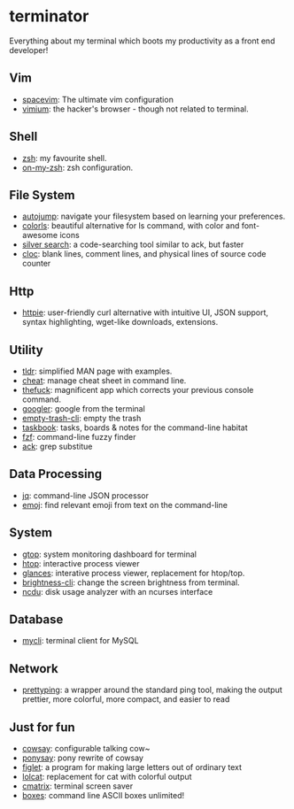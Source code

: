 # terminator

Everything about my terminal which boots my productivity as a front end developer!

## Vim
* [spacevim](https://spacevim.org): The ultimate vim configuration 
* [vimium](https://github.com/philc/vimium): the hacker's browser - though not related to terminal. 

## Shell
* [zsh](https://www.zsh.org/): my favourite shell.
* [on-my-zsh](https://github.com/robbyrussell/oh-my-zsh): zsh configuration.

## File System
* [autojump](https://github.com/wting/autojump): navigate your filesystem based on learning your preferences.
* [colorls](https://github.com/athityakumar/colorls): beautiful alternative for ls command, with color and font-awesome icons
* [silver search](https://github.com/ggreer/the_silver_searcher): a code-searching tool similar to ack, but faster
* [cloc](http://cloc.sourceforge.net/): blank lines, comment lines, and physical lines of source code counter 

## Http
* [httpie](https://github.com/jakubroztocil/httpie/): user-friendly curl alternative with intuitive UI, JSON support, syntax highlighting, wget-like downloads, extensions.

## Utility
* [tldr](https://github.com/raylee/tldr): simplified MAN page with examples.
* [cheat](https://github.com/chrisallenlane/cheat): manage cheat sheet in command line.
* [thefuck](https://github.com/nvbn/thefuck): magnificent app which corrects your previous console command.
* [googler](https://github.com/jarun/googler): google from the terminal
* [empty-trash-cli](https://github.com/sindresorhus/empty-trash-cli): empty the trash
* [taskbook](https://github.com/klauscfhq/taskbook): tasks, boards & notes for the command-line habitat
* [fzf](https://github.com/junegunn/fzf): command-line fuzzy finder
* [ack](https://beyondgrep.com/): grep substitue

## Data Processing
* [jq](https://github.com/stedolan/jq): command-line JSON processor
* [emoj](https://github.com/sindresorhus/emoj): find relevant emoji from text on the command-line

## System
* [gtop](https://github.com/aksakalli/gtop): system monitoring dashboard for terminal
* [htop](http://hisham.hm/htop/index.php): interactive process viewer
* [glances](https://github.com/nicolargo/glances): interative process viewer, replacement for htop/top.
* [brightness-cli](https://github.com/kevva/brightness-cli): change the screen brightness from terminal.
* [ncdu](https://dev.yorhel.nl/ncdu): disk usage analyzer with an ncurses interface

## Database
* [mycli](https://github.com/dbcli/mycli): terminal client for MySQL

## Network

* [prettyping](http://denilson.sa.nom.br/prettyping/): a wrapper around the standard ping tool, making the output prettier, more colorful, more compact, and easier to read


## Just for fun
* [cowsay](https://github.com/piuccio/cowsay): configurable talking cow~
* [ponysay](https://github.com/erkin/ponysay): pony rewrite of cowsay
* [figlet](http://www.figlet.org/): a program for making large letters out of ordinary text 
* [lolcat](https://github.com/busyloop/lolcat): replacement for cat with colorful output
* [cmatrix](https://github.com/abishekvashok/cmatrix): terminal screen saver
* [boxes](https://github.com/ascii-boxes/boxes): command line ASCII boxes unlimited!
